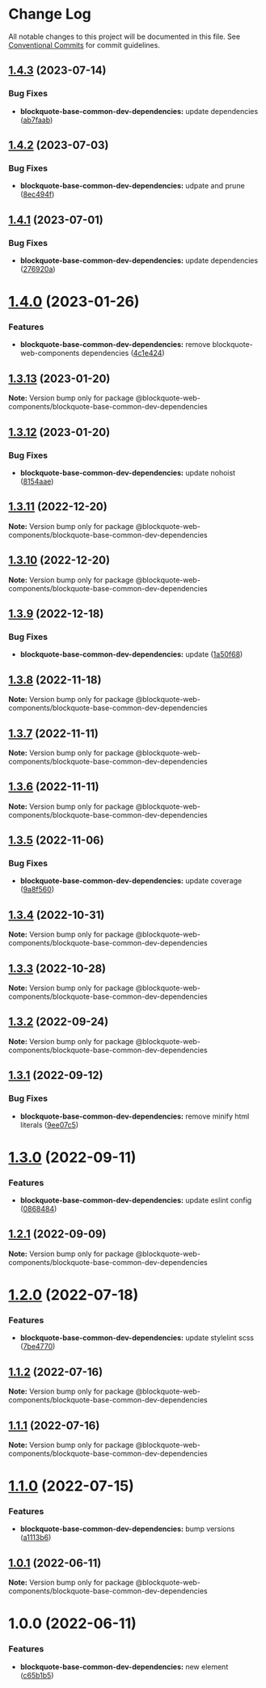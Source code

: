 # Change Log

All notable changes to this project will be documented in this file.
See [Conventional Commits](https://conventionalcommits.org) for commit guidelines.

## [1.4.3](https://github.com/oscarmarina/blockquote-web-components/compare/@blockquote-web-components/blockquote-base-common-dev-dependencies@1.4.2...@blockquote-web-components/blockquote-base-common-dev-dependencies@1.4.3) (2023-07-14)

### Bug Fixes

- **blockquote-base-common-dev-dependencies:** update dependencies ([ab7faab](https://github.com/oscarmarina/blockquote-web-components/commit/ab7faabcf4424aec950478cdf50a03d15f42fff8))

## [1.4.2](https://github.com/oscarmarina/blockquote-web-components/compare/@blockquote-web-components/blockquote-base-common-dev-dependencies@1.4.1...@blockquote-web-components/blockquote-base-common-dev-dependencies@1.4.2) (2023-07-03)

### Bug Fixes

- **blockquote-base-common-dev-dependencies:** udpate and prune ([8ec494f](https://github.com/oscarmarina/blockquote-web-components/commit/8ec494f1595b425401fa7f0c29d51703345d928b))

## [1.4.1](https://github.com/oscarmarina/blockquote-web-components/compare/@blockquote-web-components/blockquote-base-common-dev-dependencies@1.4.0...@blockquote-web-components/blockquote-base-common-dev-dependencies@1.4.1) (2023-07-01)

### Bug Fixes

- **blockquote-base-common-dev-dependencies:** update dependencies ([276920a](https://github.com/oscarmarina/blockquote-web-components/commit/276920afecec3884bab258b8ac12c622a8485573))

# [1.4.0](https://github.com/oscarmarina/blockquote-web-components/compare/@blockquote-web-components/blockquote-base-common-dev-dependencies@1.3.13...@blockquote-web-components/blockquote-base-common-dev-dependencies@1.4.0) (2023-01-26)

### Features

- **blockquote-base-common-dev-dependencies:** remove blockquote-web-components dependencies ([4c1e424](https://github.com/oscarmarina/blockquote-web-components/commit/4c1e424cb89f41458aeb98d05e3e86e31abfe401))

## [1.3.13](https://github.com/oscarmarina/blockquote-web-components/compare/@blockquote-web-components/blockquote-base-common-dev-dependencies@1.3.12...@blockquote-web-components/blockquote-base-common-dev-dependencies@1.3.13) (2023-01-20)

**Note:** Version bump only for package @blockquote-web-components/blockquote-base-common-dev-dependencies

## [1.3.12](https://github.com/oscarmarina/blockquote-web-components/compare/@blockquote-web-components/blockquote-base-common-dev-dependencies@1.3.11...@blockquote-web-components/blockquote-base-common-dev-dependencies@1.3.12) (2023-01-20)

### Bug Fixes

- **blockquote-base-common-dev-dependencies:** update nohoist ([8154aae](https://github.com/oscarmarina/blockquote-web-components/commit/8154aae449cb97e1c79b0105da907c886a6e62b1))

## [1.3.11](https://github.com/oscarmarina/blockquote-web-components/compare/@blockquote-web-components/blockquote-base-common-dev-dependencies@1.3.10...@blockquote-web-components/blockquote-base-common-dev-dependencies@1.3.11) (2022-12-20)

**Note:** Version bump only for package @blockquote-web-components/blockquote-base-common-dev-dependencies

## [1.3.10](https://github.com/oscarmarina/blockquote-web-components/compare/@blockquote-web-components/blockquote-base-common-dev-dependencies@1.3.9...@blockquote-web-components/blockquote-base-common-dev-dependencies@1.3.10) (2022-12-20)

**Note:** Version bump only for package @blockquote-web-components/blockquote-base-common-dev-dependencies

## [1.3.9](https://github.com/oscarmarina/blockquote-web-components/compare/@blockquote-web-components/blockquote-base-common-dev-dependencies@1.3.8...@blockquote-web-components/blockquote-base-common-dev-dependencies@1.3.9) (2022-12-18)

### Bug Fixes

- **blockquote-base-common-dev-dependencies:** update ([1a50f68](https://github.com/oscarmarina/blockquote-web-components/commit/1a50f68d7a76def44b0813352712452a2af42fb0))

## [1.3.8](https://github.com/oscarmarina/blockquote-web-components/compare/@blockquote-web-components/blockquote-base-common-dev-dependencies@1.3.7...@blockquote-web-components/blockquote-base-common-dev-dependencies@1.3.8) (2022-11-18)

**Note:** Version bump only for package @blockquote-web-components/blockquote-base-common-dev-dependencies

## [1.3.7](https://github.com/oscarmarina/blockquote-web-components/compare/@blockquote-web-components/blockquote-base-common-dev-dependencies@1.3.6...@blockquote-web-components/blockquote-base-common-dev-dependencies@1.3.7) (2022-11-11)

**Note:** Version bump only for package @blockquote-web-components/blockquote-base-common-dev-dependencies

## [1.3.6](https://github.com/oscarmarina/blockquote-web-components/compare/@blockquote-web-components/blockquote-base-common-dev-dependencies@1.3.5...@blockquote-web-components/blockquote-base-common-dev-dependencies@1.3.6) (2022-11-11)

**Note:** Version bump only for package @blockquote-web-components/blockquote-base-common-dev-dependencies

## [1.3.5](https://github.com/oscarmarina/blockquote-web-components/compare/@blockquote-web-components/blockquote-base-common-dev-dependencies@1.3.4...@blockquote-web-components/blockquote-base-common-dev-dependencies@1.3.5) (2022-11-06)

### Bug Fixes

- **blockquote-base-common-dev-dependencies:** update coverage ([9a8f560](https://github.com/oscarmarina/blockquote-web-components/commit/9a8f5605c814cae604bff4be701c56e67cff4922))

## [1.3.4](https://github.com/oscarmarina/blockquote-web-components/compare/@blockquote-web-components/blockquote-base-common-dev-dependencies@1.3.3...@blockquote-web-components/blockquote-base-common-dev-dependencies@1.3.4) (2022-10-31)

**Note:** Version bump only for package @blockquote-web-components/blockquote-base-common-dev-dependencies

## [1.3.3](https://github.com/oscarmarina/blockquote-web-components/compare/@blockquote-web-components/blockquote-base-common-dev-dependencies@1.3.2...@blockquote-web-components/blockquote-base-common-dev-dependencies@1.3.3) (2022-10-28)

**Note:** Version bump only for package @blockquote-web-components/blockquote-base-common-dev-dependencies

## [1.3.2](https://github.com/oscarmarina/blockquote-web-components/compare/@blockquote-web-components/blockquote-base-common-dev-dependencies@1.3.1...@blockquote-web-components/blockquote-base-common-dev-dependencies@1.3.2) (2022-09-24)

**Note:** Version bump only for package @blockquote-web-components/blockquote-base-common-dev-dependencies

## [1.3.1](https://github.com/oscarmarina/blockquote-web-components/compare/@blockquote-web-components/blockquote-base-common-dev-dependencies@1.3.0...@blockquote-web-components/blockquote-base-common-dev-dependencies@1.3.1) (2022-09-12)

### Bug Fixes

- **blockquote-base-common-dev-dependencies:** remove minify html literals ([9ee07c5](https://github.com/oscarmarina/blockquote-web-components/commit/9ee07c58db836c298b9e874f670eac0983de7bbc))

# [1.3.0](https://github.com/oscarmarina/blockquote-web-components/compare/@blockquote-web-components/blockquote-base-common-dev-dependencies@1.2.1...@blockquote-web-components/blockquote-base-common-dev-dependencies@1.3.0) (2022-09-11)

### Features

- **blockquote-base-common-dev-dependencies:** update eslint config ([0868484](https://github.com/oscarmarina/blockquote-web-components/commit/08684842387c7b455fecb37281df5d6405b9b061))

## [1.2.1](https://github.com/oscarmarina/blockquote-web-components/compare/@blockquote-web-components/blockquote-base-common-dev-dependencies@1.2.0...@blockquote-web-components/blockquote-base-common-dev-dependencies@1.2.1) (2022-09-09)

**Note:** Version bump only for package @blockquote-web-components/blockquote-base-common-dev-dependencies

# [1.2.0](https://github.com/oscarmarina/blockquote-web-components/compare/@blockquote-web-components/blockquote-base-common-dev-dependencies@1.1.2...@blockquote-web-components/blockquote-base-common-dev-dependencies@1.2.0) (2022-07-18)

### Features

- **blockquote-base-common-dev-dependencies:** update stylelint scss ([7be4770](https://github.com/oscarmarina/blockquote-web-components/commit/7be4770d304460812425191429bd51ec5f241a58))

## [1.1.2](https://github.com/oscarmarina/blockquote-web-components/compare/@blockquote-web-components/blockquote-base-common-dev-dependencies@1.1.1...@blockquote-web-components/blockquote-base-common-dev-dependencies@1.1.2) (2022-07-16)

**Note:** Version bump only for package @blockquote-web-components/blockquote-base-common-dev-dependencies

## [1.1.1](https://github.com/oscarmarina/blockquote-web-components/compare/@blockquote-web-components/blockquote-base-common-dev-dependencies@1.1.0...@blockquote-web-components/blockquote-base-common-dev-dependencies@1.1.1) (2022-07-16)

**Note:** Version bump only for package @blockquote-web-components/blockquote-base-common-dev-dependencies

# [1.1.0](https://github.com/oscarmarina/blockquote-web-components/compare/@blockquote-web-components/blockquote-base-common-dev-dependencies@1.0.1...@blockquote-web-components/blockquote-base-common-dev-dependencies@1.1.0) (2022-07-15)

### Features

- **blockquote-base-common-dev-dependencies:** bump versions ([a1113b6](https://github.com/oscarmarina/blockquote-web-components/commit/a1113b6138ffeaaf63f43d3d6a286c4b4d6193cf))

## [1.0.1](https://github.com/oscarmarina/blockquote-web-components/compare/@blockquote-web-components/blockquote-base-common-dev-dependencies@1.0.0...@blockquote-web-components/blockquote-base-common-dev-dependencies@1.0.1) (2022-06-11)

**Note:** Version bump only for package @blockquote-web-components/blockquote-base-common-dev-dependencies

# 1.0.0 (2022-06-11)

### Features

- **blockquote-base-common-dev-dependencies:** new element ([c65b1b5](https://github.com/oscarmarina/blockquote-web-components/commit/c65b1b58f0e79963d8878a52b61b980eef622945))
